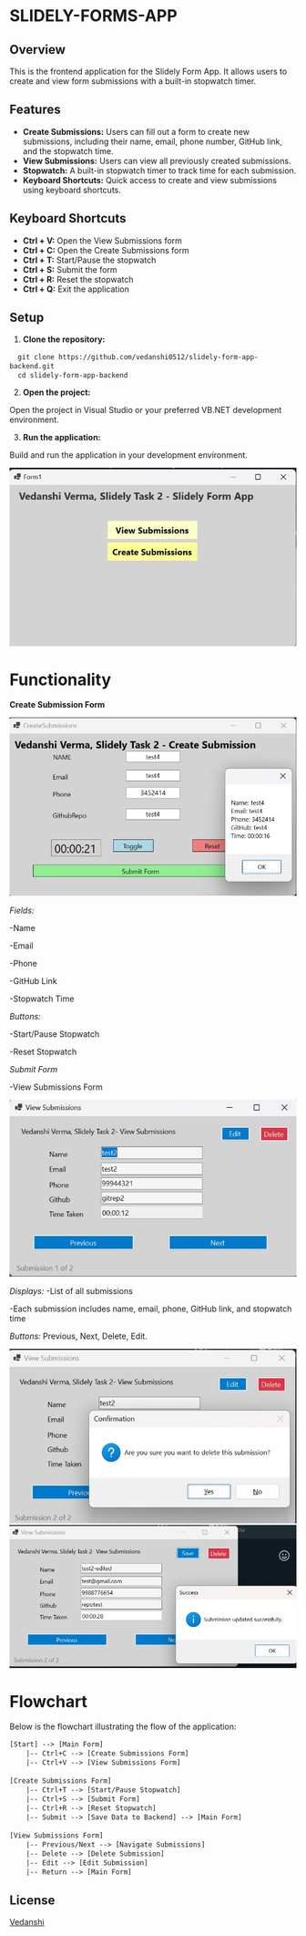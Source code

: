 # SLIDELY-FORMS-APP

## Overview

This is the frontend application for the Slidely Form App. It allows users to create and view form submissions with a built-in stopwatch timer.

## Features

- **Create Submissions:** Users can fill out a form to create new submissions, including their name, email, phone number, GitHub link, and the stopwatch time.
- **View Submissions:** Users can view all previously created submissions.
- **Stopwatch:** A built-in stopwatch timer to track time for each submission.
- **Keyboard Shortcuts:** Quick access to create and view submissions using keyboard shortcuts.

## Keyboard Shortcuts

- **Ctrl + V:** Open the View Submissions form
- **Ctrl + C:** Open the Create Submissions form
- **Ctrl + T:** Start/Pause the stopwatch
- **Ctrl + S:** Submit the form
- **Ctrl + R:** Reset the stopwatch
- **Ctrl + Q:** Exit the application

## Setup

1. **Clone the repository:**
 ```
   git clone https://github.com/vedanshi0512/slidely-form-app-backend.git
   cd slidely-form-app-backend
```

2. **Open the project:**

Open the project in Visual Studio or your preferred VB.NET development environment.

3. **Run the application:**

Build and run the application in your development environment.

![home page.jpeg](https://github.com/vedanshi0512/slidely-form-app-frontend/blob/master/home%20page.jpeg)

# Functionality
**Create Submission Form**

![Create Submission](https://github.com/vedanshi0512/slidely-form-app-frontend/blob/master/create%20submission.jpeg)


*Fields:*

-Name

-Email

-Phone

-GitHub Link

-Stopwatch Time

*Buttons:*

-Start/Pause Stopwatch

-Reset Stopwatch

*Submit Form*

-View Submissions Form

![View Submission](https://github.com/vedanshi0512/slidely-form-app-frontend/blob/master/view%20submission%20page.jpeg)

*Displays:*
-List of all submissions

-Each submission includes name, email, phone, GitHub link, and stopwatch time

*Buttons:*
Previous,
Next,
Delete,
Edit.

![Delete Submission](https://github.com/vedanshi0512/slidely-form-app-frontend/blob/master/delete%20submission.jpeg)
![Edit Submission](https://github.com/vedanshi0512/slidely-form-app-frontend/blob/master/edit%20submission.jpeg)

# Flowchart

Below is the flowchart illustrating the flow of the application:

```mermaid
[Start] --> [Main Form]
    |-- Ctrl+C --> [Create Submissions Form]
    |-- Ctrl+V --> [View Submissions Form]

[Create Submissions Form]
    |-- Ctrl+T --> [Start/Pause Stopwatch]
    |-- Ctrl+S --> [Submit Form]
    |-- Ctrl+R --> [Reset Stopwatch]
    |-- Submit --> [Save Data to Backend] --> [Main Form]

[View Submissions Form]
    |-- Previous/Next --> [Navigate Submissions]
    |-- Delete --> [Delete Submission]
    |-- Edit --> [Edit Submission]
    |-- Return --> [Main Form]
```


## License

[Vedanshi](https://github.com/vedanshi0512)
